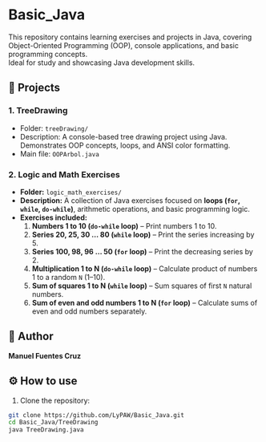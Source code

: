 # Basic_Java

This repository contains learning exercises and projects in Java, covering Object-Oriented Programming (OOP), console applications, and basic programming concepts.  
Ideal for study and showcasing Java development skills.

## 📂 Projects

### 1. TreeDrawing
- Folder: `treeDrawing/`
- Description: A console-based tree drawing project using Java.  
  Demonstrates OOP concepts, loops, and ANSI color formatting.  
- Main file: `OOPArbol.java`

### 2. Logic and Math Exercises
- **Folder:** `logic_math_exercises/`  
- **Description:** A collection of Java exercises focused on **loops (`for`, `while`, `do-while`)**, arithmetic operations, and basic programming logic.  
- **Exercises included:**
  1. **Numbers 1 to 10 (`do-while` loop)** – Print numbers 1 to 10.  
  2. **Series 20, 25, 30 … 80 (`while` loop)** – Print the series increasing by 5.  
  3. **Series 100, 98, 96 … 50 (`for` loop)** – Print the decreasing series by 2.  
  4. **Multiplication 1 to N (`do-while` loop)** – Calculate product of numbers 1 to a random `N` (1–10).  
  5. **Sum of squares 1 to N (`while` loop)** – Sum squares of first `N` natural numbers.  
  6. **Sum of even and odd numbers 1 to N (`for` loop)** – Calculate sums of even and odd numbers separately.  

## 🧠 Author
**Manuel Fuentes Cruz**  

## ⚙️ How to use
1. Clone the repository:
```bash
git clone https://github.com/LyPAW/Basic_Java.git
cd Basic_Java/TreeDrawing
java TreeDrawing.java


